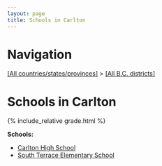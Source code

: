 ```yaml
---
layout: page
title: Schools in Carlton
---
```

# Navigation

[[All countries/states/provinces]](../..) > [[All B.C. districts]](..)

# Schools in Carlton

{% include_relative grade.html %}

**Schools:**

- [Carlton High School](Carlton_High_School.md)
- [South Terrace Elementary School](South_Terrace_Elementary_School.md)

